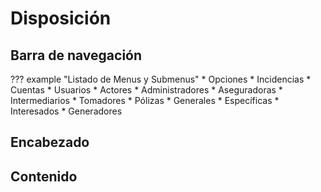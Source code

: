 # Disposición

## Barra de navegación

??? example "Listado de Menus y Submenus"
    *   Opciones
        *   Incidencias
    *   Cuentas
        *   Usuarios
    *   Actores
        *   Administradores
        *   Aseguradoras
        *   Intermediarios
        *   Tomadores
    *   Pólizas
        *   Generales
        *   Específicas
    *   Interesados
        *   Generadores
        
## Encabezado

## Contenido
